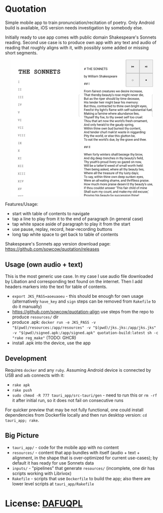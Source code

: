 # Quotation

Simple mobile app to train pronunciation/recitation of poetry.
Only Android build is available, iOS version needs investigation by somebody else.

Initially ready to use app comes with public domain Shakespeare's Sonnets reading.
Second use case is to produce own app with any text and audio of reading that roughly aligns with it, with possibly some added or missing short segments.

<p align="center">
  <img src="visuals/toc.png?raw=true" alt="Table of contents view" width="45%" style="display:inline-block; margin-right:10px;" />
  <img src="visuals/main.png?raw=true" alt="Main view" width="45%" style="display:inline-block;" />
</p>


Features/Usage:
- start with table of contents to navigate
- tap a line to play from it to the end of paragraph (in general case)
- tap white space aside of paragraph to play it from the start
- use pause, replay, record, hear-recording buttons
- long tap white space to get back to table of contents

Shakespeare's Sonnets app version download page: https://github.com/sowcow/quotation/releases

## Usage (own audio + text)

This is the most generic use case.
In my case I use audio file downloaded by Libation and corresponding text found on the internet.
Then I add headers markers into the text for table of contents.

- `export JKS_PASS=aoeuaoeu` - this should be enough for own usage (alternatively `have_key` and `sign` steps can be removed from `Rakefile` to do it manually)
- https://github.com/sowcow/quotation-align use steps from the repo to produce `resources/` dir
- produce .apk: `docker run -e JKS_PASS -v "$(pwd)/resources:/app/resources" -v "$(pwd)/jks.jks:/app/jks.jks" -v "$(pwd)/signed.apk:/app/signed.apk" quotation-build:latest sh -c "rake reg_make"` (TODO: GHCR)
- install .apk into the device, use the app

## Development

Requires `docker` and any `ruby`.
Assuming Android device is connected by USB and `adb` connects with it:

- `rake apk`
- `rake push`
- `sudo chmod -R 777 tauri_app/src-tauri/gen` - need to run this or `rm -rf` it after initial run, so it does not fail on consecutive runs

For quicker preview that may be not fully functional, one could install dependencies from Dockerfile locally and then run desktop version: `cd tauri_app; rake`.

## Big Picture

- `tauri_app/` - code for the mobile app with no content
- `resources/` - content that app bundles with itself (audio + text + alignment, in the shape that is over-optimized for current use-cases); by default it has ready for use Sonnets data
- `inputs/` - "pipelines" that generate `resources/` (incomplete, one dir has scripts working with Librivox)
- `Rakefile` - scripts that use `Dockerfile` to build the app; also there are lower level scripts at `tauri_app/Rakefile`

# License: [DAFUQPL](https://github.com/dafuqpl/dafuqpl)

